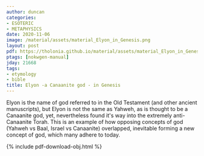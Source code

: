 ```yaml
---
author: duncan
categories:
- ESOTERIC
- METAPHYSICS
date: 2020-11-06
image: /material/assets/material_Elyon_in_Genesis.png
layout: post
pdf: https://tholonia.github.io/material/assets/material_Elyon_in_Genesis.pdf
ptags: [nokwgen-manual]
jday: 21668
tags:
- etymology
- bible
title: Elyon -a Canaanite god - in Genesis
---
```


Elyon is the name of god referred to in the Old Testament (and other ancient manuscripts), but Elyon is not the same as Yahweh, as is thought to be a Canaanite god, yet, nevertheless found it's way into the extremely anti-Canaanite Torah.  This is an example of how opposing concepts of god (Yahweh vs Baal, Israel vs Canaanite) overlapped, inevitable forming a new concept of god, which many adhere to today.

<!--more-->

{% include pdf-download-obj.html %}
